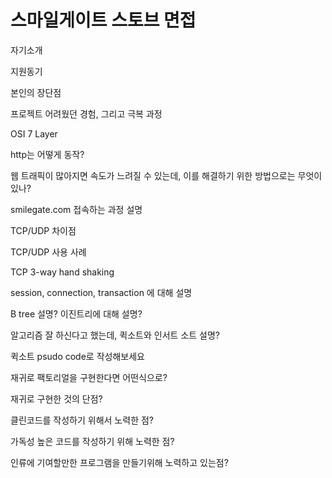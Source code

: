 # 스마일게이트 스토브 면접

자기소개

지원동기

본인의 장단점

프로젝트 어려웠던 경험, 그리고 극복 과정



OSI 7 Layer

http는 어떻게 동작?

웹 트래픽이 많아지면 속도가 느려질 수 있는데, 이를 해결하기 위한 방법으로는 무엇이 있나?

smilegate.com 접속하는 과정 설명

TCP/UDP 차이점

TCP/UDP 사용 사례

TCP 3-way hand shaking

session, connection, transaction 에 대해 설명

B tree 설명? 이진트리에 대해 설명?



알고리즘 잘 하신다고 했는데, 퀵소트와 인서트 소트 설명?

퀵소트 psudo code로 작성해보세요

재귀로 팩토리얼을 구현한다면 어떤식으로?

재귀로 구현한 것의 단점?

클린코드를 작성하기 위해서 노력한 점?

가독성 높은 코드를 작성하기 위해 노력한 점?

인류에 기여할만한 프로그램을 만들기위해 노력하고 있는점?



